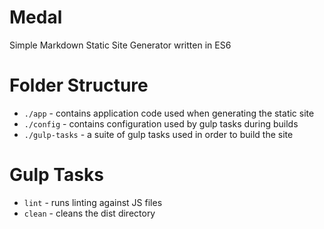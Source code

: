 # Medal
Simple Markdown Static Site Generator written in ES6

# Folder Structure
- `./app` - contains application code used when generating the static site
- `./config` - contains configuration used by gulp tasks during builds
- `./gulp-tasks` - a suite of gulp tasks used in order to build the site

# Gulp Tasks
- `lint` - runs linting against JS files
- `clean` - cleans the dist directory
